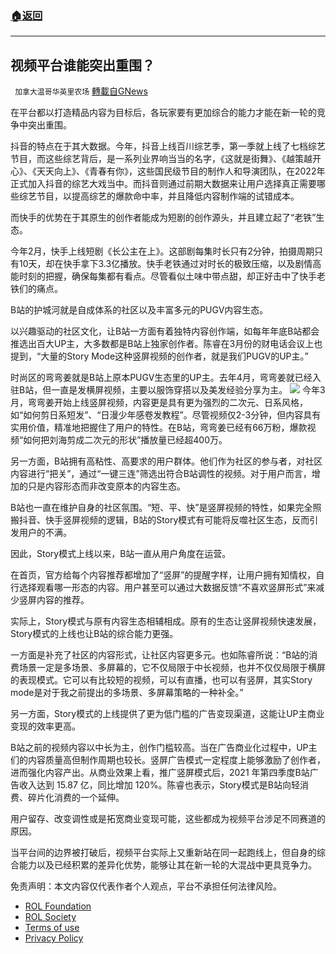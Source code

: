 ###  [:house:返回](README.md)
---


## 视频平台谁能突出重围？
` 加拿大温哥华英里农场` [轉載自GNews](https://gnews.org/zh-hans/2595798/)

在平台都以打造精品内容为目标后，各玩家要有更加综合的能力才能在新一轮的竞争中突出重围。
 
抖音的特点在于其大数据。今年，抖音上线百川综艺季，第一季就上线了七档综艺节目，而这些综艺背后，是一系列业界响当当的名字，《这就是街舞》、《越策越开心》、《天天向上》、《青春有你》，这些国民级节目的制作人和导演团队，在2022年正式加入抖音的综艺大戏当中。而抖音则通过前期大数据来让用户选择真正需要哪些综艺节目，以提高综艺的爆款命中率，并且降低内容制作端的试错成本。
 
而快手的优势在于其原生的创作者能成为短剧的创作源头，并且建立起了“老铁”生态。
 
今年2月，快手上线短剧《长公主在上》。这部剧每集时长只有2分钟，拍摄周期只有10天，却在快手拿下3.3亿播放。快手老铁通过对时长的极致压缩，以及剧情高能时刻的把握，确保每集都有看点。尽管看似土味中带点甜，却正好击中了快手老铁们的痛点。
 
B站的护城河就是自成体系的社区以及丰富多元的PUGV内容生态。
 
以兴趣驱动的社区文化，让B站一方面有着独特内容创作端，如每年年底B站都会推选出百大UP主，大多数都是B站上独家创作者。陈睿在3月份的财电话会议上也提到，“大量的Story Mode这种竖屏视频的创作者，就是我们PUGV的UP主。”
 
时尚区的弯弯姜就是B站上原本PUGV生态里的UP主。去年4月，弯弯姜就已经入驻B站，但一直是发横屏视频，主要以服饰穿搭以及美发经验分享为主。
 ![](https://n.sinaimg.cn/tech/crawl/397/w378h819/20220524/1e02-57f7eb2de7028e01b7e582fb7fd26e7d.jpg) 
今年3月，弯弯姜开始上线竖屏视频，内容更是具有更为强烈的二次元、日系风格，如“如何剪日系短发”、“日漫少年感卷发教程”。尽管视频仅2-3分钟，但内容具有实用价值，精准地把握住了用户的特性。在B站，弯弯姜已经有66万粉，爆款视频“如何把刘海剪成二次元的形状”播放量已经超400万。
 
另一方面，B站拥有高粘性、高要求的用户群体。他们作为社区的参与者，对社区内容进行“把关”，通过“一键三连”筛选出符合B站调性的视频。对于用户而言，增加的只是内容形态而非改变原本的内容生态。
 
B站也一直在维护自身的社区氛围。“短、平、快”是竖屏视频的特性，如果完全照搬抖音、快手竖屏视频的逻辑，B站的Story模式有可能将反噬社区生态，反而引发用户的不满。
 
因此，Story模式上线以来，B站一直从用户角度在运营。
 
在首页，官方给每个内容推荐都增加了“竖屏”的提醒字样，让用户拥有知情权，自行选择观看哪一形态的内容。用户甚至可以通过大数据反馈“不喜欢竖屏形式”来减少竖屏内容的推荐。
 
实际上，Story模式与原有内容生态相辅相成。原有的生态让竖屏视频快速发展，Story模式的上线也让B站的综合能力更强。
 
一方面是补充了社区的内容形式，让社区内容更多元。也如陈睿所说：“B站的消费场景一定是多场景、多屏幕的，它不仅局限于中长视频，也并不仅仅局限于横屏的表现模式。它可以有比较短的视频，可以有直播，也可以有竖屏，其实Story mode是对于我之前提出的多场景、多屏幕策略的一种补全。”
 
另一方面，Story模式的上线提供了更为低门槛的广告变现渠道，这能让UP主商业变现的效率更高。
 
B站之前的视频内容以中长为主，创作门槛较高。当在广告商业化过程中，UP主们的内容质量高但制作周期也较长。竖屏广告模式一定程度上能够激励了创作者，进而强化内容产出。从商业效果上看，推广竖屏模式后，2021 年第四季度B站广告收入达到 15.87 亿，同比增加 120%。陈睿也表示，Story模式是B站向轻消费、碎片化消费的一个延伸。
 
用户留存、改变调性或是拓宽商业变现可能，这些都成为视频平台涉足不同赛道的原因。
 
当平台间的边界被打破后，视频平台实际上又重新站在同一起跑线上，但自身的综合能力以及已经积累的差异化优势，能够让其在新一轮的大混战中更具竞争力。

免责声明：本文内容仅代表作者个人观点，平台不承担任何法律风险。
  
- [ROL Foundation](https://rolfoundation.org/)
- [ROL Society](https://rolsociety.org/)
- [Terms of use](https://gnews.org/terms-of-use-3/)
- [Privacy Policy](https://gnews.org/privacy-policy/)
